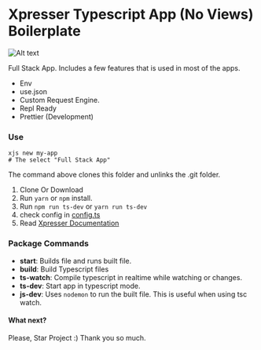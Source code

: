 # Xpresser Typescript App (No Views) Boilerplate

![Alt text](https://cdn.jsdelivr.net/npm/xpresser/xpresser-logo-black.png "Xpresser Logo")

Full Stack App. Includes a few features that is used in most of the apps.

- Env
- use.json
- Custom Request Engine.
- Repl Ready
- Prettier (Development)

### Use

```shell
xjs new my-app
# The select "Full Stack App"
```
The command above clones this folder and unlinks the .git folder.

1. Clone Or Download
2. Run `yarn` or `npm` install.
3. Run `npm run ts-dev` or `yarn run ts-dev`
4. check config in [config.ts](./config.ts)
5. Read [Xpresser Documentation](https://xpresserjs.com/typescript)

### Package Commands

- **start**: Builds file and runs built file.
- **build**: Build Typescript files
- **ts-watch**: Compile typescript in realtime while watching or changes.
- **ts-dev**: Start app in typescript mode.
- **js-dev**: Uses `nodemon` to run the built file. This is useful when using tsc watch.

#### What next?

Please, Star Project :)
Thank you so much.
